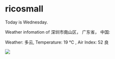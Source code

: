 # ricosmall

Today is Wednesday.

Weather infomation of 深圳市南山区， 广东省， 中国: 

Weather: 多云, Temperature: 19 ℃ , Air Index: 52 良

<img src="https://github-readme-stats.vercel.app/api?username=ricosmall&show_icons=true" />
